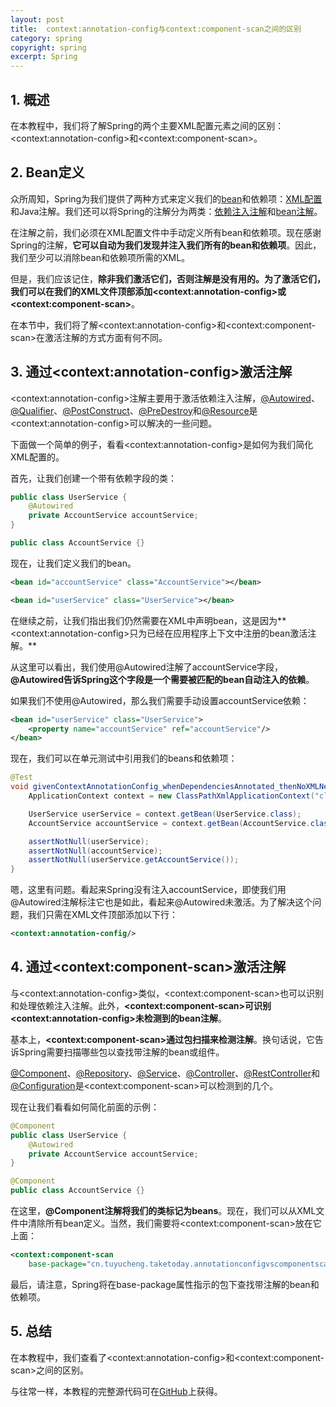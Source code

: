 ```yaml
---
layout: post
title:  context:annotation-config与context:component-scan之间的区别
category: spring
copyright: spring
excerpt: Spring
---
```


## 1. 概述

在本教程中，我们将了解Spring的两个主要XML配置元素之间的区别：\<context:annotation-config\>和\<context:component-scan\>。

## 2. Bean定义

众所周知，Spring为我们提供了两种方式来定义我们的[bean](https://www.baeldung.com/spring-bean)和依赖项：[XML配置](https://www.baeldung.com/spring-xml-injection)和Java注解。我们还可以将Spring的注解分为两类：[依赖注入注解](https://www.baeldung.com/spring-core-annotations)和[bean注解](https://www.baeldung.com/spring-core-annotations)。

在注解之前，我们必须在XML配置文件中手动定义所有bean和依赖项。现在感谢Spring的注解，**它可以自动为我们发现并注入我们所有的bean和依赖项**。因此，我们至少可以消除bean和依赖项所需的XML。

但是，我们应该记住，**除非我们激活它们，否则注解是没有用的。为了激活它们，我们可以在我们的XML文件顶部添加\<context:annotation-config\>或\<context:component-scan\>**。

在本节中，我们将了解\<context:annotation-config\>和\<context:component-scan\>在激活注解的方式方面有何不同。

## 3. 通过\<context:annotation-config\>激活注解

\<context:annotation-config\>注解主要用于激活依赖注入注解，[@Autowired](https://www.baeldung.com/spring-autowire)、[@Qualifier](https://www.baeldung.com/spring-core-annotations)、[@PostConstruct](https://www.baeldung.com/spring-postconstruct-predestroy)、[@PreDestroy](https://www.baeldung.com/spring-postconstruct-predestroy)和[@Resource](https://www.baeldung.com/spring-annotations-resource-inject-autowire)是\<context:annotation-config\>可以解决的一些问题。

下面做一个简单的例子，看看\<context:annotation-config\>是如何为我们简化XML配置的。

首先，让我们创建一个带有依赖字段的类：

```java
public class UserService {
    @Autowired
    private AccountService accountService;
}
```

```java
public class AccountService {}
```

现在，让我们定义我们的bean。

```xml
<bean id="accountService" class="AccountService"></bean>

<bean id="userService" class="UserService"></bean>
```

在继续之前，让我们指出我们仍然需要在XML中声明bean，这是因为**\<context:annotation-config\>只为已经在应用程序上下文中注册的bean激活注解。**

从这里可以看出，我们使用@Autowired注解了accountService字段，**@Autowired告诉Spring这个字段是一个需要被匹配的bean自动注入的依赖**。

如果我们不使用@Autowired，那么我们需要手动设置accountService依赖：

```xml
<bean id="userService" class="UserService">
	<property name="accountService" ref="accountService"/>
</bean>
```

现在，我们可以在单元测试中引用我们的beans和依赖项：

```java
@Test
void givenContextAnnotationConfig_whenDependenciesAnnotated_thenNoXMLNeeded() {
    ApplicationContext context = new ClassPathXmlApplicationContext("classpath:annotationconfigvscomponentscan-beans.xml");

    UserService userService = context.getBean(UserService.class);
    AccountService accountService = context.getBean(AccountService.class);

    assertNotNull(userService);
    assertNotNull(accountService);
    assertNotNull(userService.getAccountService());
}
```

嗯，这里有问题。看起来Spring没有注入accountService，即使我们用@Autowired注解标注它也是如此，看起来@Autowired未激活。为了解决这个问题，我们只需在XML文件顶部添加以下行：

```xml
<context:annotation-config/>
```

## 4. 通过\<context:component-scan\>激活注解

与\<context:annotation-config\>类似，\<context:component-scan\>也可以识别和处理依赖注入注解。此外，**\<context:component-scan\>可识别\<context:annotation-config\>未检测到的bean注解**。

基本上，**\<context:component-scan\>通过包扫描来检测注解**。换句话说，它告诉Spring需要扫描哪些包以查找带注解的bean或组件。

[@Component](https://www.baeldung.com/spring-component-repository-service)、[@Repository](https://www.baeldung.com/spring-component-repository-service)、[@Service](https://www.baeldung.com/spring-component-repository-service)、[@Controller](https://www.baeldung.com/spring-controller-vs-restcontroller)、[@RestController](https://www.baeldung.com/spring-controller-vs-restcontroller)和[@Configuration](https://www.baeldung.com/spring-mvc-tutorial)是\<context:component-scan\>可以检测到的几个。

现在让我们看看如何简化前面的示例：

```java
@Component
public class UserService {
    @Autowired
    private AccountService accountService;
}
```

```java
@Component
public class AccountService {}
```

在这里，**@Component注解将我们的类标记为beans**。现在，我们可以从XML文件中清除所有bean定义。当然，我们需要将\<context:component-scan\>放在它上面：

```xml
<context:component-scan
	base-package="cn.tuyucheng.taketoday.annotationconfigvscomponentscan.components"/>
```

最后，请注意，Spring将在base-package属性指示的包下查找带注解的bean和依赖项。

## 5. 总结

在本教程中，我们查看了\<context:annotation-config\>和\<context:component-scan\>之间的区别。

与往常一样，本教程的完整源代码可在[GitHub](https://github.com/tuyucheng7/taketoday-tutorial4j/tree/master/spring-modules/spring-5)上获得。
